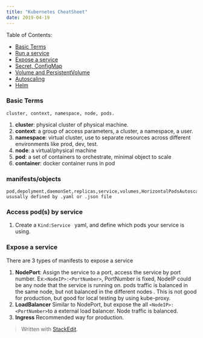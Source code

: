 ```yaml
---
title: "Kubernetes CheatSheet"
date: 2019-04-19
---
```

Table of Contents:
* [Basic Terms]()
* [Run a service]()
* [Expose a service]() 
* [Secret, ConfigMap]() 
* [Volume and PersistentVolume ]() 
* [Autoscaling]()
* [Helm]()

###  Basic Terms
	cluster, context, namespace, node, pods.
1. **cluster**: physical cluster of physical machine.
2. **context**: a group of access parameters,  a cluster, a namespace, a user.
3. **namespace**: virtual cluster, use to separate resources across different environments like prod, dev, test.
4. **node**: a virtual/physical machine
5. **pod**: a set of containers to orchestrate, minimal object to scale
6. **container**: docker container runs in pod

### manifests/objects
	pod,depolyment,daemonSet,replicas,service,volumes,HorizontalPodsAutoscaler(HPA)
	ususally defined by .yaml or .json file

### Access pod(s) by service
1. Create a ```Kind:Service ``` yaml, and define which pods your service is using.

### Expose a service
There are 3 types of manifests to expose a service
1. **NodePort**:  Assign the service to a port, access the service by port number. Ex:```<NodeIP>:<PortNumber>```, PortNumber is fixed, NodeIP could be any node that the service is running on. pods traffic is balanced in the same node, but not balanced in the different nodes . This is not good for production, but good for local testing by using kube-proxy.
3. **LoadBalancer** Similar to NodePort, but expose the all ```<NodeIP>:<PortNumber>```to a external load balancer. Node traffic is balanced.
4. **Ingress** Recommended way for production. 
> Written with [StackEdit](https://stackedit.io/).
<!--stackedit_data:
eyJoaXN0b3J5IjpbMTM2MzA5ODE3LDEwODA2NzQ3OTIsMTA5Nj
YzNjA1OSwyNzc0NzkzNTcsLTEwNTY0NDI3Miw3ODkxNzM0OTMs
MTM2MDU3Mjc2MCwxNjY1MTU0NzgyLC0yMjExMjkyNTQsLTIyNT
A0NjQzOSw4Mjc4NTM4NTZdfQ==
-->